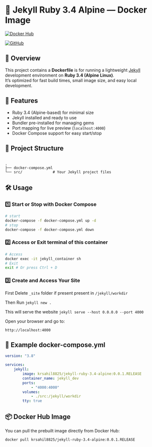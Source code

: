 # 🐳 Jekyll Ruby 3.4 Alpine — Docker Image

[![Docker Hub](https://img.shields.io/badge/Docker%20Hub-View%20Image-blue?logo=docker&style=for-the-badge)](https://hub.docker.com/r/krsahil8825/jekyll-ruby-3.4-alpine)

[![GitHub](https://img.shields.io/badge/GitHub-krsahil8825-black?logo=github&style=for-the-badge)](https://github.com/krsahil8825)


## 📌 Overview

This project contains a **Dockerfile** is for running a lightweight [Jekyll](https://jekyllrb.com/) development environment on **Ruby 3.4 (Alpine Linux)**.  
It’s optimized for fast build times, small image size, and easy local development.

## 🚀 Features

- Ruby 3.4 (Alpine-based) for minimal size
- Jekyll installed and ready to use
- Bundler pre-installed for managing gems
- Port mapping for live preview (`localhost:4000`)
- Docker Compose support for easy start/stop

## 📂 Project Structure

```

.
├── docker-compose.yml
└── src/              # Your Jekyll project files

```

## 🛠️ Usage

### 1️⃣ Start or Stop with Docker Compose

```bash
# start
docker-compose -f docker-compose.yml up -d
# stop
docker-compose -f docker-compose.yml down
```

### 2️⃣ Access or Exit terminal of this container

```bash
# Access
docker exec -it jekyll_container sh
# Exit
exit # Or press Ctrl + D
```

### 3️⃣ Create and Access Your Site

First Delete `_site` folder if present present in `/jekyll/workdir`

Then Run `jekyll new .`

This will serve the website `jekyll serve --host 0.0.0.0 --port 4000`

Open your browser and go to:

```
http://localhost:4000
```

## 📜 Example docker-compose.yml

```yaml
version: "3.8"

services:
    jekyll:
        image: krsahil8825/jekyll-ruby-3.4-alpine:0.0.1.RELEASE
        container_name: jekyll_dev
        ports:
            - "4000:4000"
        volumes:
            - ./src:/jekyll/workdir
        tty: true
```

## 📦 Docker Hub Image

You can pull the prebuilt image directly from Docker Hub:

```bash
docker pull krsahil8825/jekyll-ruby-3.4-alpine:0.0.1.RELEASE
```
